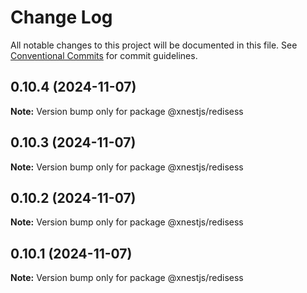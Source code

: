 # Change Log

All notable changes to this project will be documented in this file.
See [Conventional Commits](https://conventionalcommits.org) for commit guidelines.

## 0.10.4 (2024-11-07)

**Note:** Version bump only for package @xnestjs/redisess





## 0.10.3 (2024-11-07)

**Note:** Version bump only for package @xnestjs/redisess





## 0.10.2 (2024-11-07)

**Note:** Version bump only for package @xnestjs/redisess





## 0.10.1 (2024-11-07)

**Note:** Version bump only for package @xnestjs/redisess
